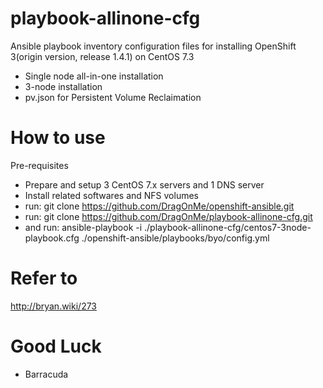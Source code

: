 # playbook-allinone-cfg
Ansible playbook inventory configuration files for installing OpenShift 3(origin version, release 1.4.1) on CentOS 7.3
 * Single node all-in-one installation
 * 3-node installation
 * pv.json for Persistent Volume Reclaimation

# How to use
Pre-requisites
 * Prepare and setup 3 CentOS 7.x servers and 1 DNS server
 * Install related softwares and NFS volumes
 * run: git clone https://github.com/DragOnMe/openshift-ansible.git
 * run: git clone https://github.com/DragOnMe/playbook-allinone-cfg.git
 * and run: ansible-playbook -i ./playbook-allinone-cfg/centos7-3node-playbook.cfg ./openshift-ansible/playbooks/byo/config.yml

# Refer to
http://bryan.wiki/273

# Good Luck

  - Barracuda
